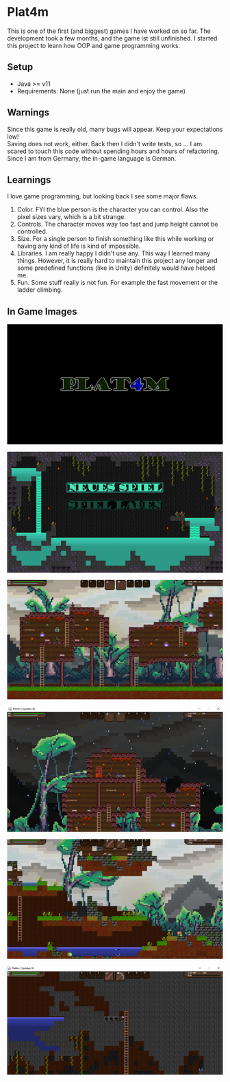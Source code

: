 # Plat4m

This is one of the first (and biggest) games I have worked on so far. The development took a few months, and the game ist still unfinished.
I started this project to learn how OOP and game programming works.

## Setup
* Java >= v11
* Requirements: None (just run the main and enjoy the game)

## Warnings
Since this game is really old, many bugs will appear. Keep your expectations low!  
Saving does not work, either. Back then I didn't write tests, so ... I am scared to touch this code without spending hours and hours
of refactoring.  
Since I am from Germany, the in-game language is German.

## Learnings
I love game programming, but looking back I see some major flaws.
1. Color. FYI the blue person is the character you can control. Also the pixel sizes vary, which is a bit strange.
2. Controls. The character moves way too fast and jump height cannot be controlled.
3. Size. For a single person to finish something like this while working or having any kind of life is kind of impossible.
4. Libraries. I am really happy I didn't use any. This way I learned many things. However, it is really hard to maintain this project any longer and some predefined functions (like in Unity) definitely would have helped me.
5. Fun. Some stuff really is not fun. For example the fast movement or the ladder climbing.

## In Game Images
![alt text](img/startscreen.png)

![alt text](img/menu.png)

![alt text](img/gameplay_1.png)

![alt text](img/gameplay_2.png)

![alt text](img/gameplay_3.png)

![alt text](img/gameplay_4.png)
